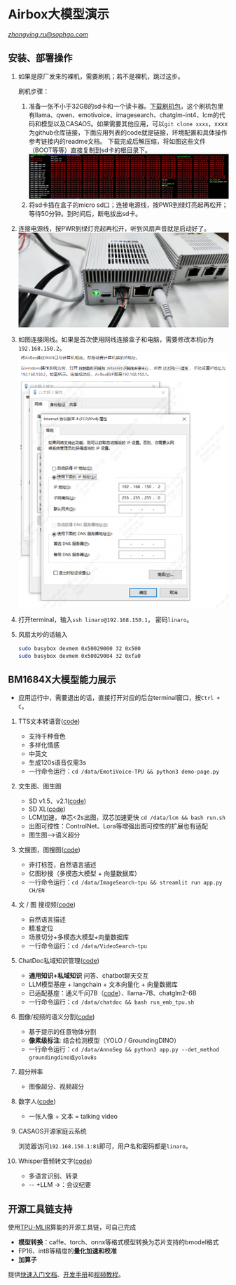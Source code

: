 # Airbox大模型演示

*zhongying.ru@sophgo.com*

## 安装、部署操作

1. 如果是原厂发来的裸机，需要刷机；若不是裸机，跳过这步。

    刷机步骤：
    1. 准备一张不小于32GB的sd卡和一个读卡器。[下载刷机包](https://pan.baidu.com/s/1gQO6b0WRPfxua3rYkcxwHA?pwd=swje)，这个刷机包里有llama、qwen、emotivoice、imagesearch、chatglm-int4、lcm的代码和模型以及CASAOS。如果需要其他应用，可以`git clone xxxx`，xxxx为github仓库链接，下面应用列表的code就是链接，环境配置和具体操作参考链接内的readme文档。
    下载完成后解压缩，将如图这些文件（BOOT等等）直接复制到sd卡的根目录下。![刷机文件](4dab308d497d98e93411235c7b257861.jpg)
    3. 将sd卡插在盒子的micro sd口；连接电源线，按PWR到绿灯亮起再松开；等待50分钟。到时间后，断电拔出sd卡。

2. 连接电源线，按PWR到绿灯亮起再松开，听到风扇声音就是启动好了。![连接电源线和网线](b3fe38ac41db07e5ce90a7d76f792104.jpg)
3. 如图连接网线。如果是首次使用网线连接盒子和电脑，需要修改本机ip为`192.168.150.2`。![修改本机ip](f5f201791b3e64dd2d848be21cb92794.jpg)
4. 打开terminal，输入`ssh linaro@192.168.150.1`，
密码`linaro`。

5. 风扇太吵的话输入

   ```sh
   sudo busybox devmem 0x50029000 32 0x500
   sudo busybox devmem 0x50029004 32 0xfa0
   ```
## BM1684X大模型能力展示

* 应用运行中，需要退出的话，直接打开对应的后台terminal窗口，按`Ctrl + C`。

1. TTS文本转语音([code](https://github.com/ZillaRU/EmotiVoice-TPU))

   - 支持千种音色
   - 多样化情感
   - 中英文
   - 生成120s语音仅需3s
   - 一行命令运行：`cd /data/EmotiVoice-TPU && python3 demo-page.py`
2. 文生图、图生图
   - SD v1.5、v2.1([code](https://github.com/forechoandlook/aigc))
   - SD XL([code](https://github.com/ZillaRU/SDXL-tpu))
   - LCM加速，单芯<2s出图，双芯加速更快 `cd /data/lcm && bash run.sh`
   - 出图可控性：ControlNet、Lora等增强出图可控性的扩展也有适配
   - 图生图-->语义超分

3. 文搜图，图搜图([code](https://github.com/ZillaRU/ImageSearch-tpu))

   - 非打标签，自然语言描述
   - 亿图秒搜（多模态大模型 + 向量数据库）
   - 一行命令运行：`cd /data/ImageSearch-tpu && streamlit run app.py CH/EN`
4. 文 / 图 搜视频([code](https://github.com/ZillaRU/VideoSearch-tpu))

   - 自然语言描述
   - 精准定位
   - 场景切分+多模态大模型+向量数据库
   - 一行命令运行：`cd /data/VideoSearch-tpu`

5. ChatDoc私域知识管理([code](https://github.com/zhengorange/chatdoc))
   - **通用知识+私域知识** 问答、chatbot聊天交互
   - LLM模型基座 + langchain + 文本向量化 + 向量数据库
   - 已适配基座：通义千问7B（[code](https://github.com/sophgo/Qwen-TPU)）、llama-7B、chatglm2-6B
   - 一行命令运行：`cd /data/chatdoc && bash run_emb_tpu.sh`

6. 图像/视频的语义分割([code](https://github.com/ZillaRU/AnnoSeg))

   - 基于提示的任意物体分割
   - **像素级标注**: 结合检测模型（YOLO / GroundingDINO）
   - 一行命令运行：`cd /data/AnnoSeg && python3 app.py --det_method groundingdino或yolov8s`

7. 超分辨率

    - 图像超分、视频超分
8. 数字人([code](https://github.com/ZillaRU/SadTalker-tpu))

   - 一张人像 + 文本 = talking video
9.  CASAOS开源家庭云系统
    
    浏览器访问`192.168.150.1:81`即可，用户名和密码都是`linaro`。
10. Whisper音频转文字([code](https://github.com/JKay0327/whisper-TPU_py))

    - 多语言识别、转录
    - -- +LLM ->：会议纪要


## 开源工具链支持

使用[TPU-MLIR](https://tpumlir.org/)算能的开源工具链，可自己完成

- **模型转换**：caffe、torch、onnx等格式模型转换为芯片支持的bmodel格式
- FP16、int8等精度的**量化加速和校准**
- **加算子**
  
提供[快速入门文档](https://tpumlir.org/docs/quick_start/index.html)、[开发手册](https://tpumlir.org/docs/developer_manual/index.html)和[视频教程](https://tpumlir.org/docs/videos.html)。
